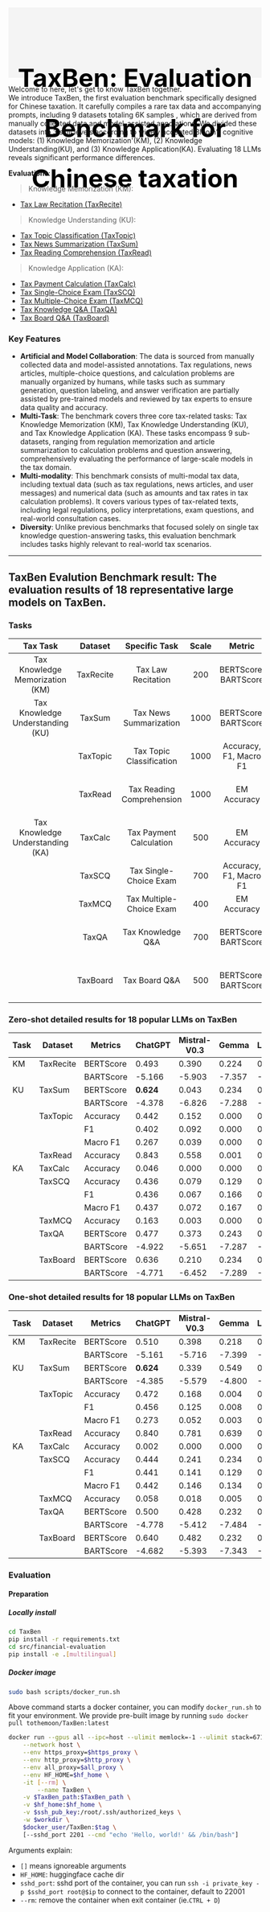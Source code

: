 <!-- 标题部分 -->

<div style="width: 100%; height: 100px; text-align: center; background-color: #f4f4f4; padding: 20px 0;">
   <h1 style="font-size: 50px; font-weight: bold; color: black; line-height: 100px;">
       TaxBen: Evaluation Benchmark for Chinese taxation
   </h1>
</div>

   Welcome to here, let's get to know TaxBen together. </br>
   We introduce TaxBen, the first evaluation benchmark specifically designed for Chinese taxation. It carefully compiles a rare tax data and accompanying prompts, including 9 datasets totaling 6K samples , which are derived from manually collected data and model-assisted annotations. We divided these datasets into 3 skill levels according to widely accepted Bloom’s cognitive models: (1) Knowledge Memorization'(KM), (2) Knowledge Understanding(KU), and (3) Knowledge  Application(KA). Evaluating 18 LLMs reveals significant performance differences.

**Evaluations**:

> Knowledge Memorization (KM):

- [Tax Law Recitation (TaxRecite)](https://huggingface.co/datasets/TaxBen/blob/main/TaxRecite.json)

> Knowledge Understanding (KU):

- [Tax Topic Classification (TaxTopic)](https://huggingface.co/datasets/TaxBen/blob/main/TaxTopic.json)
- [Tax News Summarization (TaxSum)](https://huggingface.co/datasets/TaxBen/blob/main/TaxSum.json)
- [Tax Reading Comprehension (TaxRead)](https://huggingface.co/datasets/TaxBen/blob/main/TaxRead.json)

> Knowledge Application (KA):

- [Tax Payment Calculation (TaxCalc)](https://huggingface.co/datasets/TaxBen/blob/main/TaxCalc.json)
- [Tax Single-Choice Exam (TaxSCQ)](https://huggingface.co/datasets/TaxBen/blob/main/TaxSCQ.json)
- [Tax Multiple-Choice Exam (TaxMCQ)](https://huggingface.co/datasets/TaxBen/blob/main/TaxMCQ.json)
- [Tax Knowledge Q&A (TaxQA)](https://huggingface.co/datasets/TaxBen/blob/main/TaxQA.json)
- [Tax Board Q&A (TaxBoard)](https://huggingface.co/datasets/TaxBen/blob/main/TaxBoard.json)



### Key Features


- **Artificial and Model Collaboration**: The data is sourced from manually collected data and model-assisted annotations. Tax regulations, news articles, multiple-choice questions, and calculation problems are manually organized by humans, while tasks such as summary generation, question labeling, and answer verification are partially assisted by pre-trained models and reviewed by tax experts to ensure data quality and accuracy.
- **Multi-Task**: The benchmark covers three core tax-related tasks: Tax Knowledge Memorization (KM), Tax Knowledge Understanding (KU), and Tax Knowledge Application (KA). These tasks encompass 9 sub-datasets, ranging from regulation memorization and article summarization to calculation problems and question answering, comprehensively evaluating the performance of large-scale models in the tax domain.
- **Multi-modality**: This benchmark consists of multi-modal tax data, including textual data (such as tax regulations, news articles, and user messages) and numerical data (such as amounts and tax rates in tax calculation problems). It covers various types of tax-related texts, including legal regulations, policy interpretations, exam questions, and real-world consultation cases.
- **Diversity**: Unlike previous benchmarks that focused solely on single tax knowledge question-answering tasks, this evaluation benchmark includes tasks highly relevant to real-world tax scenarios. 

---

## TaxBen Evalution Benchmark result: The evaluation results of 18 representative large models on TaxBen.

### Tasks

|           **Tax Task**           | **Dataset** |     **Specific Task**     | **Scale** |       **Metric**       |       **Type**       |                **Method**                |
| :------------------------------: | :---------: | :-----------------------: | :-------: | :--------------------: | :------------------: | :--------------------------------------: |
| Tax Knowledge Memorization (KM)  |  TaxRecite  |    Tax Law Recitation     |    200    |  BERTScore, BARTScore  |   Generation (GEN)   | Human-chatGPT collaborative Construction |
| Tax Knowledge Understanding (KU) |   TaxSum    |  Tax News Summarization   |   1000    |  BERTScore, BARTScore  |   Generation (GEN)   | Human-chatGPT collaborative Construction |
|                                  |  TaxTopic   | Tax Topic Classification  |   1000    | Accuracy, F1, Macro F1 | Classification (CLS) |              Manual Created              |
|                                  |   TaxRead   | Tax Reading Comprehension |   1000    |      EM Accuracy       |   Generation (GEN)   | Human-chatGPT collaborative Construction |
| Tax Knowledge Understanding (KA) |   TaxCalc   |  Tax Payment Calculation  |    500    |      EM Accuracy       |   Reasoning (REA)    |              Manual Created              |
|                                  |   TaxSCQ    |  Tax Single-Choice Exam   |    700    | Accuracy, F1, Macro F1 | Classification (CLS) |              Manual Created              |
|                                  |   TaxMCQ    | Tax Multiple-Choice Exam  |    400    |      EM Accuracy       | Classification (CLS) |              Manual Created              |
|                                  |    TaxQA    |     Tax Knowledge Q&A     |    700    |  BERTScore, BARTScore  |   Generation (GEN)   | Human-chatGPT collaborative Construction |
|                                  |  TaxBoard   |       Tax Board Q&A       |    500    |  BERTScore, BARTScore  |   Generation (GEN)   | Human-chatGPT collaborative Construction |

### Zero-shot detailed results for 18 popular LLMs on TaxBen

| Task | Dataset   | Metrics   | ChatGPT   | Mistral-V0.3 | Gemma  | LLaMA3 | Bayling2 | Grok3      | DeepSeek-llm | Baichuan2 | Atom   | Qwen2.5   | ChineseLLaMA3 | ERNIE-3.5  | ChatCLM3 | Yi        | GLM4      | DeepSeek-R1 | InternLM2.5 | YaYi2  |
| ---- | --------- | --------- | --------- | ------------ | ------ | ------ | -------- | ---------- | ------------ | --------- | ------ | --------- | ------------- | ---------- | -------- | --------- | --------- | ----------- | ----------- | ------ |
| KM   | TaxRecite | BERTScore | 0.493     | 0.390        | 0.224  | 0.390  | 0.465    | 0.537      | 0.504        | 0.470     | 0.479  | 0.502     | 0.428         | **0.721**  | 0.493    | 0.489     | 0.481     | 0.454       | 0.518       | 0.491  |
|      |           | BARTScore | -5.166    | -5.903       | -7.357 | -5.657 | -5.331   | -4.991     | -5.162       | -5.306    | -5.304 | -5.044    | -5.367        | **-3.869** | -5.189   | -5.245    | -5.221    | -5.327      | -5.073      | -5.220 |
| KU   | TaxSum    | BERTScore | **0.624** | 0.043        | 0.234  | 0.360  | 0.524    | 0.620      | 0.541        | 0.413     | 0.464  | 0.471     | 0.552         | 0.618      | 0.336    | 0.549     | 0.331     | 0.536       | 0.432       | 0.331  |
|      |           | BARTScore | -4.378    | -6.826       | -7.288 | -5.934 | -5.003   | **-4.364** | -4.907       | -5.523    | -5.380 | -5.234    | -4.794        | -4.389     | -5.965   | -4.775    | -5.994    | -4.932      | -5.444      | -6.058 |
|      | TaxTopic  | Accuracy  | 0.442     | 0.152        | 0.000  | 0.222  | 0.054    | 0.346      | 0.128        | 0.146     | 0.211  | 0.340     | 0.193         | 0.424      | 0.116    | 0.210     | **0.630** | 0.226       | 0.434       | 0.004  |
|      |           | F1        | 0.402     | 0.092        | 0.000  | 0.094  | 0.084    | 0.368      | 0.071        | 0.083     | 0.093  | 0.356     | 0.095         | 0.416      | 0.147    | 0.097     | **0.618** | 0.143       | 0.437       | 0.007  |
|      |           | Macro F1  | 0.267     | 0.039        | 0.000  | 0.039  | 0.035    | 0.207      | 0.030        | 0.034     | 0.038  | 0.177     | 0.039         | 0.255      | 0.054    | 0.041     | **0.411** | 0.057       | 0.254       | 0.005  |
|      | TaxRead   | Accuracy  | 0.843     | 0.558        | 0.001  | 0.207  | 0.658    | 0.838      | 0.421        | 0.210     | 0.533  | **0.848** | 0.291         | 0.841      | 0.806    | 0.694     | 0.626     | 0.702       | 0.000       | 0.554  |
| KA   | TaxCalc   | Accuracy  | 0.046     | 0.000        | 0.000  | 0.002  | 0.004    | **0.190**  | 0.004        | 0.000     | 0.006  | 0.036     | 0.002         | 0.076      | 0.018    | 0.024     | 0.058     | 0.024       | 0.042       | 0.002  |
|      | TaxSCQ    | Accuracy  | 0.436     | 0.079        | 0.129  | 0.231  | 0.147    | 0.541      | 0.259        | 0.323     | 0.264  | 0.407     | 0.226         | 0.589      | 0.283    | 0.307     | 0.460     | 0.230       | **0.607**   | 0.346  |
|      |           | F1        | 0.436     | 0.067        | 0.166  | 0.128  | 0.145    | 0.538      | 0.209        | 0.319     | 0.199  | 0.394     | 0.092         | 0.589      | 0.279    | 0.251     | 0.475     | 0.133       | **0.614**   | 0.345  |
|      |           | Macro F1  | 0.437     | 0.072        | 0.167  | 0.134  | 0.148    | 0.538      | 0.213        | 0.320     | 0.202  | 0.395     | 0.098         | 0.589      | 0.281    | 0.255     | 0.474     | 0.138       | **0.614**   | 0.344  |
|      | TaxMCQ    | Accuracy  | 0.163     | 0.003        | 0.000  | 0.000  | 0.013    | 0.225      | 0.020        | 0.060     | 0.053  | 0.313     | 0.015         | 0.255      | 0.030    | **0.375** | 0.198     | 0.020       | 0.310       | 0.005  |
|      | TaxQA     | BERTScore | 0.477     | 0.373        | 0.243  | 0.407  | 0.477    | 0.487      | 0.480        | 0.458     | 0.460  | 0.508     | 0.457         | 0.531      | 0.491    | 0.479     | **0.538** | 0.434       | 0.513       | 0.508  |
|      |           | BARTScore | -4.922    | -5.651       | -7.287 | -5.446 | -5.091   | -4.675     | -4.860       | -4.979    | -5.051 | -4.555    | -5.098        | **-4.126** | -4.926   | -4.893    | -4.649    | -5.243      | -4.721      | -4.999 |
|      | TaxBoard  | BERTScore | 0.636     | 0.210        | 0.234  | 0.506  | 0.572    | 0.653      | 0.583        | 0.551     | 0.576  | 0.604     | 0.540         | **0.688**  | 0.611    | 0.578     | 0.598     | 0.574       | 0.584       | 0.532  |
|      |           | BARTScore | -4.771    | -6.452       | -7.289 | -5.330 | -4.991   | -4.541     | -4.882       | -5.007    | -4.918 | -4.766    | -5.135        | **-4.200** | -4.862   | -4.888    | -4.788    | -4.981      | -4.854      | -5.212 |

### One-shot detailed results for 18 popular LLMs on TaxBen

| Task | Dataset   | Metrics   | ChatGPT   | Mistral-V0.3 | Gemma  | LLaMA3 | Bayling2 | Grok3      | DeepSeek-llm | Baichuan2 | Atom   | Qwen2.5   | ChineseLLaMA3 | ERNIE-3.5  | ChatCLM3 | Yi     | GLM4   | DeepSeek-R1 | InternLM2.5 | YaYi2  |
| ---- | --------- | --------- | --------- | ------------ | ------ | ------ | -------- | ---------- | ------------ | --------- | ------ | --------- | ------------- | ---------- | -------- | ------ | ------ | ----------- | ----------- | ------ |
| KM   | TaxRecite | BERTScore | 0.510     | 0.398        | 0.218  | 0.374  | 0.482    | 0.547      | 0.470        | 0.484     | 0.467  | 0.495     | 0.401         | **0.666**  | 0.342    | 0.474  | 0.152  | 0.454       | 0.074       | 0.318  |
|      |           | BARTScore | -5.161    | -5.716       | -7.399 | -5.593 | -5.308   | -4.940     | -5.208       | -5.225    | -5.325 | -5.075    | -5.495        | **-4.281** | -5.986   | -5.214 | -7.014 | -5.326      | -7.448      | -6.191 |
| KU   | TaxSum    | BERTScore | **0.624** | 0.339        | 0.549  | 0.426  | 0.471    | 0.623      | 0.576        | 0.562     | 0.573  | 0.264     | 0.587         | 0.617      | 0.200    | 0.589  | 0.254  | 0.534       | 0.206       | 0.066  |
|      |           | BARTScore | -4.385    | -5.579       | -4.800 | -5.519 | -5.308   | **-4.348** | -4.630       | -4.638    | -4.670 | -6.406    | -4.566        | -4.418     | -6.739   | -4.512 | -6.412 | -4.936      | -6.707      | -7.483 |
|      | TaxTopic  | Accuracy  | 0.472     | 0.168        | 0.004  | 0.124  | 0.008    | 0.394      | 0.208        | 0.149     | 0.185  | 0.280     | 0.111         | **0.551**  | 0.182    | 0.176  | 0.370  | 0.322       | 0.017       | 0.001  |
|      |           | F1        | 0.456     | 0.125        | 0.008  | 0.107  | 0.108    | 0.421      | 0.113        | 0.120     | 0.097  | 0.323     | 0.097         | **0.545**  | 0.237    | 0.100  | 0.464  | 0.323       | 0.029       | 0.002  |
|      |           | Macro F1  | 0.273     | 0.052        | 0.003  | 0.039  | 0.052    | 0.228      | 0.047        | 0.060     | 0.040  | 0.199     | 0.037         | **0.305**  | 0.085    | 0.044  | 0.283  | 0.117       | 0.012       | 0.002  |
|      | TaxRead   | Accuracy  | 0.840     | 0.781        | 0.639  | 0.018  | 0.525    | 0.831      | 0.785        | 0.815     | 0.656  | 0.780     | 0.732         | **0.844**  | 0.592    | 0.781  | 0.093  | 0.785       | 0.758       | 0.611  |
| KA   | TaxCalc   | Accuracy  | 0.002     | 0.000        | 0.000  | 0.000  | 0.000    | 0.002      | 0.002        | 0.000     | 0.000  | 0.002     | 0.002         | **0.006**  | 0.000    | 0.000  | 0.000  | 0.000       | 0.000       | 0.000  |
|      | TaxSCQ    | Accuracy  | 0.444     | 0.241        | 0.234  | 0.224  | 0.271    | 0.569      | 0.241        | 0.279     | 0.221  | 0.490     | 0.230         | **0.590**  | 0.201    | 0.303  | 0.333  | 0.246       | 0.301       | 0.206  |
|      |           | F1        | 0.441     | 0.141        | 0.129  | 0.087  | 0.279    | 0.566      | 0.111        | 0.238     | 0.093  | 0.492     | 0.088         | **0.591**  | 0.236    | 0.251  | 0.451  | 0.204       | 0.313       | 0.249  |
|      |           | Macro F1  | 0.442     | 0.146        | 0.134  | 0.094  | 0.277    | 0.566      | 0.116        | 0.240     | 0.099  | 0.492     | 0.095         | **0.590**  | 0.236    | 0.254  | 0.452  | 0.207       | 0.315       | 0.249  |
|      | TaxMCQ    | Accuracy  | 0.058     | 0.018        | 0.005  | 0.018  | 0.030    | 0.035      | 0.055        | 0.050     | 0.043  | **0.060** | 0.020         | 0.035      | 0.010    | 0.035  | 0.025  | 0.010       | 0.030       | 0.000  |
|      | TaxQA     | BERTScore | 0.500     | 0.428        | 0.232  | 0.393  | 0.513    | 0.513      | 0.467        | 0.469     | 0.441  | **0.542** | 0.426         | 0.526      | 0.508    | 0.465  | 0.492  | 0.450       | 0.538       | 0.454  |
|      |           | BARTScore | -4.778    | -5.412       | -7.484 | -5.501 | -5.059   | -4.498     | -4.934       | -4.992    | -5.271 | -4.400    | -5.283        | **-4.227** | -4.948   | -4.924 | -4.820 | -5.103      | -4.810      | -5.563 |
|      | TaxBoard  | BERTScore | 0.640     | 0.482        | 0.232  | 0.496  | 0.588    | 0.660      | 0.576        | 0.566     | 0.543  | 0.596     | 0.547         | **0.676**  | 0.606    | 0.578  | 0.470  | 0.583       | 0.517       | 0.498  |
|      |           | BARTScore | -4.682    | -5.393       | -7.343 | -5.334 | -4.902   | -4.460     | -4.892       | -4.966    | -5.099 | -4.779    | -5.061        | **-4.282** | -4.803   | -4.840 | -5.474 | -4.927      | -5.246      | -5.418 |

### Evaluation

#### Preparation

##### Locally install

```bash
cd TaxBen
pip install -r requirements.txt
cd src/financial-evaluation
pip install -e .[multilingual]
```

##### Docker image

```bash
sudo bash scripts/docker_run.sh
```

Above command starts a docker container, you can modify `docker_run.sh` to fit your environment. We provide pre-built image by running `sudo docker pull tothemoon/TaxBen:latest`

```bash
docker run --gpus all --ipc=host --ulimit memlock=-1 --ulimit stack=67108864 \
    --network host \
    --env https_proxy=$https_proxy \
    --env http_proxy=$http_proxy \
    --env all_proxy=$all_proxy \
    --env HF_HOME=$hf_home \
    -it [--rm] \
        --name TaxBen \
    -v $TaxBen_path:$TaxBen_path \
    -v $hf_home:$hf_home \
    -v $ssh_pub_key:/root/.ssh/authorized_keys \
    -w $workdir \
    $docker_user/TaxBen:$tag \
    [--sshd_port 2201 --cmd "echo 'Hello, world!' && /bin/bash"]
```

Arguments explain:

- `[]` means ignoreable arguments
- `HF_HOME`: huggingface cache dir
- `sshd_port`: sshd port of the container, you can run `ssh -i private_key -p $sshd_port root@$ip` to connect to the container, default to 22001
- `--rm`: remove the container when exit container (ie.`CTRL + D`)
  <!--

#### Automated Task Assessment

Before evaluation, please download [BART checkpoint](https://drive.google.com/u/0/uc?id=1_7JfF7KOInb7ZrxKHIigTMR4ChVET01m&export=download) to `src/metrics/BARTScore/bart_score.pth`.

 For automated evaluation, please follow these instructions:

1. Huggingface Transformer

   To evaluate a model hosted on the HuggingFace Hub, use this command:

```bash
python eval.py \
    --model "hf-causal-llama" \
    --model_args "use_accelerate=True,pretrained=PoLylm-13B,tokenizer=PoLylm-13B,use_fast=False" \
    --tasks "TaxBen_TaxRecite"
```

More details can be found in the [lm_eval](https://github.com/EleutherAI/lm-evaluation-harness) documentation.
-->

2. Commercial APIs

```bash
export OPENAI_API_SECRET_KEY=YOUR_KEY_HERE
python eval.py \
    --model chatgpt \
    --tasks SeaFBen_NA
```

3. Self-Hosted Evaluation

To run inference backend:

```bash
bash scripts/run_interface.sh
```

Please adjust run_interface.sh according to your environment requirements.

To evaluate:

```bash
python data/*/evaluate.py
```

### Create new tasks

Creating a new task for SeaFBen involves creating a Huggingface dataset and implementing the task in a Python file. This guide walks you through each step of setting up a new task using the SeaFBen framework.

#### Creating your dataset in Huggingface

Your dataset should be created in the following format:

```python
{
    "query": "...",
    "answer": "...",
    "text": "..."
}
```

In this format:

- `query`: Combination of your prompt and text
- `answer`: Your label